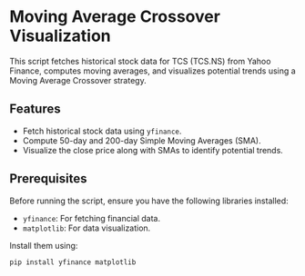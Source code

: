 # Moving Average Crossover Visualization

This script fetches historical stock data for TCS (TCS.NS) from Yahoo Finance, computes moving averages, and visualizes potential trends using a Moving Average Crossover strategy.

## Features
- Fetch historical stock data using `yfinance`.
- Compute 50-day and 200-day Simple Moving Averages (SMA).
- Visualize the close price along with SMAs to identify potential trends.

## Prerequisites
Before running the script, ensure you have the following libraries installed:
- `yfinance`: For fetching financial data.
- `matplotlib`: For data visualization.

Install them using:
```bash
pip install yfinance matplotlib
